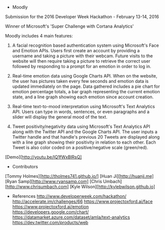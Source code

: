 * Moodly

Submission for the 2016 Developer Week Hackathon - February 13-14, 2016

Winner of Microsoft's 'Super Challenge with Cortana Analytics'

Moodly includes 4 main features:

1) A facial recognition based authentication system using Microsoft's Face and Emotion APIs. Users first create an account by providing a username and taking a picture with their webcam. Future visits to the website will then require taking a picture to retrieve the correct user followed by responding to a prompt for an emotion in order to log in.

2) Real-time emotion data using Google Charts API. When on the website, the user has pictures taken every few seconds and emotion data is updated immediately on the page. Data gathered includes a pie chart for emotion percentage totals, a bar graph representing the current emotion state, and a line graph showing each emotion since account creation.

3) Real-time text-to-mood interpretation using Microsoft's Text Analytics API. Users can type in words, sentences, or even paragraphs and a slider will display the general mood of the text.

4) Tweet positivity/negativity data using Microsoft's Text Analytics API along with the Twitter API and the Google Charts API. The user inputs a Twitter handle and that handle's previous 20 Tweets are displayed along with a line graph showing their positivity in relation to each other. Each Tweet is also color coded on a positive/negative scale (green/red).

[Demo][http://youtu.be/lQ1fWxBlRsQ]


* Contributors

[Tommy Holmes][http://tholmes741.github.io/]
[Huan Ji][http://huanji.me]
[Ryan Samp][http://www.ryansamp.com]
[Chris Umbach][http://www.chrisumbach.com]
[Kyle Wilson][http://kylebwilson.github.io]

* References
http://www.developerweek.com/hackathon/
http://accelerate.im/challenges/66
https://www.projectoxford.ai/face
https://www.projectoxford.ai/emotion
https://developers.google.com/chart/
https://datamarket.azure.com/dataset/amla/text-analytics
https://dev.twitter.com/products/web
